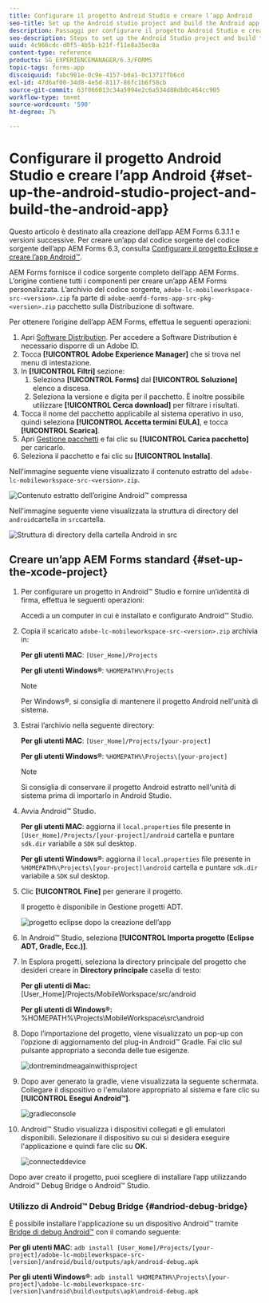 ```yaml
---
title: Configurare il progetto Android Studio e creare l’app Android
seo-title: Set up the Android studio project and build the Android app
description: Passaggi per configurare il progetto Android Studio e creare il programma di installazione per l’app AEM Forms
seo-description: Steps to set up the Android Studio project and build the installer for the AEM Forms app
uuid: 4c966cdc-d0f5-4b5b-b21f-f11e8a35ec8a
content-type: reference
products: SG_EXPERIENCEMANAGER/6.3/FORMS
topic-tags: forms-app
discoiquuid: fabc981e-0c9e-4157-b0a1-0c13717fb6cd
exl-id: 47d6af00-34d8-4e5d-8117-86fc1b6f58cb
source-git-commit: 63f066013c34a5994e2c6a534d88db0c464cc905
workflow-type: tm+mt
source-wordcount: '590'
ht-degree: 7%

---
```


# Configurare il progetto Android Studio e creare l’app Android {#set-up-the-android-studio-project-and-build-the-android-app}

Questo articolo è destinato alla creazione dell’app AEM Forms 6.3.1.1 e versioni successive. Per creare un’app dal codice sorgente del codice sorgente dell’app AEM Forms 6.3, consulta [Configurare il progetto Eclipse e creare l’app Android™](/help/forms/using/setup-eclipse-project-build-installer.md).

AEM Forms fornisce il codice sorgente completo dell’app AEM Forms. L’origine contiene tutti i componenti per creare un’app AEM Forms personalizzata. L’archivio del codice sorgente, `adobe-lc-mobileworkspace-src-<version>.zip` fa parte di `adobe-aemfd-forms-app-src-pkg-<version>.zip` pacchetto sulla Distribuzione di software.

Per ottenere l’origine dell’app AEM Forms, effettua le seguenti operazioni:

1. Apri [Software Distribution](https://experience.adobe.com/downloads). Per accedere a Software Distribution è necessario disporre di un Adobe ID.
1. Tocca **[!UICONTROL Adobe Experience Manager]** che si trova nel menu di intestazione.
1. In **[!UICONTROL Filtri]** sezione:
   1. Seleziona **[!UICONTROL Forms]** dal **[!UICONTROL Soluzione]** elenco a discesa.
   2. Seleziona la versione e digita per il pacchetto. È inoltre possibile utilizzare **[!UICONTROL Cerca download]** per filtrare i risultati.
1. Tocca il nome del pacchetto applicabile al sistema operativo in uso, quindi seleziona **[!UICONTROL Accetta termini EULA]**, e tocca **[!UICONTROL Scarica]**.
1. Apri [Gestione pacchetti](https://experienceleague.adobe.com/docs/experience-manager-65/administering/contentmanagement/package-manager.html?lang=it) e fai clic su **[!UICONTROL Carica pacchetto]** per caricarlo.
1. Seleziona il pacchetto e fai clic su **[!UICONTROL Installa]**.

Nell&#39;immagine seguente viene visualizzato il contenuto estratto del `adobe-lc-mobileworkspace-src-<version>.zip`.

![Contenuto estratto dell’origine Android™ compressa](assets/mws-content-1.png)

Nell&#39;immagine seguente viene visualizzata la struttura di directory del `android`cartella in `src`cartella.

![Struttura di directory della cartella Android in src](assets/android-folder.png)

## Creare un’app AEM Forms standard {#set-up-the-xcode-project}

1. Per configurare un progetto in Android™ Studio e fornire un’identità di firma, effettua le seguenti operazioni:

   Accedi a un computer in cui è installato e configurato Android™ Studio.

1. Copia il scaricato `adobe-lc-mobileworkspace-src-<version>.zip` archivia in:

   **Per gli utenti MAC**: `[User_Home]/Projects`

   **Per gli utenti Windows®**: `%HOMEPATH%\Projects`

   >[!NOTE]
   >
   >Per Windows®, si consiglia di mantenere il progetto Android nell&#39;unità di sistema.

1. Estrai l’archivio nella seguente directory:

   **Per gli utenti MAC**: `[User_Home]/Projects/[your-project]`

   **Per gli utenti Windows®**: `%HOMEPATH%\Projects\[your-project]`

   >[!NOTE]
   >
   >Si consiglia di conservare il progetto Android estratto nell&#39;unità di sistema prima di importarlo in Android Studio.

1. Avvia Android™ Studio.

   **Per gli utenti MAC**: aggiorna il `local.properties` file presente in `[User_Home]/Projects/[your-project]/android` cartella e puntare `sdk.dir` variabile a `SDK` sul desktop.

   **Per gli utenti Windows®**: aggiorna il `local.properties` file presente in `%HOMEPATH%\Projects\[your-project]\android` cartella e puntare `sdk.dir` variabile a `SDK` sul desktop.

1. Clic **[!UICONTROL Fine]** per generare il progetto.

   Il progetto è disponibile in Gestione progetti ADT.

   ![progetto eclipse dopo la creazione dell’app](assets/eclipsebuildmws.png)

1. In Android™ Studio, seleziona **[!UICONTROL Importa progetto (Eclipse ADT, Gradle, Ecc.)]**.
1. In Esplora progetti, seleziona la directory principale del progetto che desideri creare in **Directory principale** casella di testo:

   **Per gli utenti di Mac:** [User_Home]/Projects/MobileWorkspace/src/android

   **Per gli utenti di Windows®:** %HOMEPATH%\Projects\MobileWorkspace\src\android

1. Dopo l’importazione del progetto, viene visualizzato un pop-up con l’opzione di aggiornamento del plug-in Android™ Gradle. Fai clic sul pulsante appropriato a seconda delle tue esigenze.

   ![dontremindmeagainwithisproject](assets/dontremindmeagainforthisproject.png)

1. Dopo aver generato la gradle, viene visualizzata la seguente schermata. Collegare il dispositivo o l&#39;emulatore appropriato al sistema e fare clic su **[!UICONTROL Esegui Android™]**.

   ![gradleconsole](assets/gradleconsole.png)

1. Android™ Studio visualizza i dispositivi collegati e gli emulatori disponibili. Selezionare il dispositivo su cui si desidera eseguire l&#39;applicazione e quindi fare clic su **OK**.

   ![connecteddevice](assets/connecteddevice.png)

Dopo aver creato il progetto, puoi scegliere di installare l’app utilizzando Android™ Debug Bridge o Android™ Studio.

### Utilizzo di Android™ Debug Bridge {#andriod-debug-bridge}

È possibile installare l&#39;applicazione su un dispositivo Android™ tramite [Bridge di debug Android™](https://developer.android.com/tools/help/adb.html) con il comando seguente:

**Per gli utenti MAC**: `adb install [User_Home]/Projects/[your-project]/adobe-lc-mobileworkspace-src-[version]/android/build/outputs/apk/android-debug.apk`

**Per gli utenti Windows®**: `adb install %HOMEPATH%\Projects\[your-project]\adobe-lc-mobileworkspace-src-[version]\android\build\outputs\apk\android-debug.apk`
